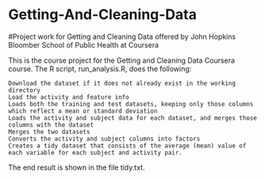 # Getting-And-Cleaning-Data

#Project work for Getting and Cleaning Data offered by John Hopkins Bloomber School of Public Health at Coursera

This is the course project for the Getting and Cleaning Data Coursera course. The R script, run_analysis.R, does the following:

    Download the dataset if it does not already exist in the working directory
    Load the activity and feature info
    Loads both the training and test datasets, keeping only those columns which reflect a mean or standard deviation
    Loads the activity and subject data for each dataset, and merges those columns with the dataset
    Merges the two datasets
    Converts the activity and subject columns into factors
    Creates a tidy dataset that consists of the average (mean) value of each variable for each subject and activity pair.

The end result is shown in the file tidy.txt.
